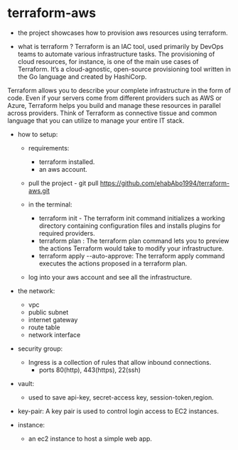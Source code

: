 # terraform-aws

* the project showcases how to provision aws resources using terraform.
- what is terraform ? 
Terraform is an IAC tool, used primarily by DevOps teams to automate various infrastructure tasks. The provisioning of cloud resources, for instance, is one of the main use cases of Terraform. It’s a cloud-agnostic, open-source provisioning tool written in the Go language and created by HashiCorp.

Terraform allows you to describe your complete infrastructure in the form of code. Even if your servers come from different providers such as AWS or Azure, Terraform helps you build and manage these resources in parallel across providers. Think of Terraform as connective tissue and common language that you can utilize to manage your entire IT stack.

- how to setup:
    - requirements:
        - terraform installed.
        - an aws account.

    - pull the project - git pull https://github.com/ehabAbo1994/terraform-aws.git
    - in the terminal: 
        - terraform init - The terraform init command initializes a working directory containing configuration files and installs plugins for required providers.
        - terraform plan : The terraform plan command lets you to preview the actions Terraform would take to modify your infrastructure.
        - terraform apply --auto-approve: The terraform apply command executes the actions proposed in a terraform plan.

    - log into your aws account and see all the infrastructure.
    
- the network:
    - vpc
    - public subnet
    - internet gateway
    - route table
    - network interface

- security group:
    - Ingress is a collection of rules that allow inbound connections.
        - ports 80(http), 443(https), 22(ssh)

- vault:
    - used to save api-key, secret-access key, session-token,region.

- key-pair:
    A key pair is used to control login access to EC2 instances.

- instance:
    - an ec2 instance to host a simple web app.